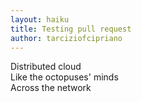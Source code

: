 ```yaml
---
layout: haiku
title: Testing pull request
author: tarciziofcipriano
---
```


Distributed cloud  <br>
Like the octopuses' minds  <br>
Across the network  <br>

